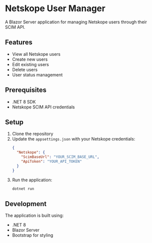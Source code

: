 # Netskope User Manager

A Blazor Server application for managing Netskope users through their SCIM API.

## Features

- View all Netskope users
- Create new users
- Edit existing users
- Delete users
- User status management

## Prerequisites

- .NET 8 SDK
- Netskope SCIM API credentials

## Setup

1. Clone the repository
2. Update the `appsettings.json` with your Netskope credentials:
   ```json
   {
     "Netskope": {
       "ScimBaseUrl": "YOUR_SCIM_BASE_URL",
       "ApiToken": "YOUR_API_TOKEN"
     }
   }
   ```
3. Run the application:
   ```bash
   dotnet run
   ```

## Development

The application is built using:
- .NET 8
- Blazor Server
- Bootstrap for styling

